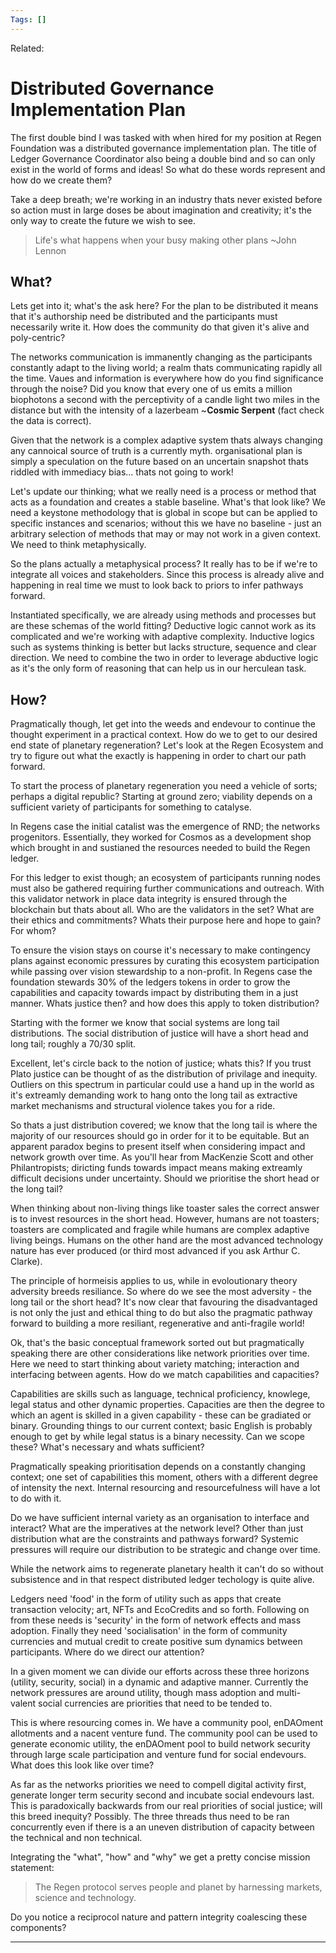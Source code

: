 ```yaml
---
Tags: []
---
```

Related: 
# Distributed Governance Implementation Plan

The first double bind I was tasked with when hired for my position at Regen Foundation was a distributed governance implementation plan. The title of Ledger Governance Coordinator also being a double bind and so can only exist in the world of forms and ideas! So what do these words represent and how do we create them?

Take a deep breath; we're working in an industry thats never existed before so action must in large doses be about imagination and creativity; it's the only way to create the future we wish to see. 

> Life's what happens when your busy making other plans ~John Lennon

## What?
Lets get into it; what's the ask here? For the plan to be distributed it means that it's authorship need be distributed and the participants must necessarily write it. How does the community do that given it's alive and poly-centric? 

The networks communication is immanently changing as the participants constantly adapt to the living world; a realm thats communicating rapidly all the time. Vaues and information is everywhere how do you find significance through the noise? Did you know that every one of us emits a million biophotons a second with the perceptivity of a candle light two miles in the distance but with the intensity of a lazerbeam ~**Cosmic Serpent** (fact check the data is correct). 

Given that the network is a complex adaptive system thats always changing any cannoical source of truth is a currently myth. organisational plan is simply a speculation on the future based on an uncertain snapshot thats riddled with immediacy bias... thats not going to work! 

Let's update our thinking; what we really need is a process or method that acts as a foundation and creates a stable baseline. What's that look like? We need a keystone methodology that is global in scope but can be applied to specific instances and scenarios; without this we have no baseline - just an arbitrary selection of methods that may or may not work in a given context. We need to think metaphysically.

So the plans actually a metaphysical process? It really has to be if we're to integrate all voices and stakeholders. Since this process is already alive and happening in real time we must to look back to priors to infer pathways forward. 

Instantiated specifically, we are already using methods and processes but are these schemas of the world fitting? Deductive logic cannot work as its complicated and we're working with adaptive complexity. Inductive logics such as systems thinking is better but lacks structure, sequence and clear direction. We need to combine the two in order to leverage abductive logic as it's the only form of reasoning that can help us in our herculean task.

## How?
Pragmatically though, let get into the weeds and endevour to continue the thought experiment in a practical context. How do we to get to our desired end state of planetary regeneration? Let's look at the Regen Ecosystem and try to figure out what the exactly is happening in order to chart our path forward. 

To start the process of planetary regeneration you need a vehicle of sorts; perhaps a digital republic? Starting at ground zero; viability depends on a sufficient variety of participants for something to catalyse. 

In Regens case the initial catalist was the emergence of RND; the networks progenitors. Essentially, they worked for Cosmos as a development shop which brought in and sustianed the resources needed to build the Regen ledger.

For this ledger to exist though; an ecosystem of participants running nodes must also be gathered requiring further communications and outreach. With this validator network in place data integrity is ensured through the blockchain but thats about all. Who are the validators in the set? What are their ethics and commitments? Whats their purpose here and hope to gain? For whom?

To ensure the vision stays on course it's necessary to make contingency plans against economic pressures by curating this ecosystem participation while passing over vision stewardship to a non-profit. In Regens case the foundation stewards 30% of the ledgers tokens in order to grow the capabilities and capacity towards impact by distributing them in a just manner. Whats justice then? and how does this apply to token distribution?

Starting with the former we know that social systems are long tail distributions. The social distribution of justice will have a short head and long tail; roughly a 70/30 split. 

Excellent, let's circle back to the notion of justice; whats this? If you trust Plato justice can be thought of as the distribution of privilage and inequity. Outliers on this spectrum in particular could use a hand up in the world as it's extreamly demanding work to hang onto the long tail as extractive market mechanisms and structural violence takes you for a ride. 

So thats a just distribution covered; we know that the long tail is where the majority of our resources should go in order for it to be equitable. But an apparent paradox begins to present itself when considering impact and network growth over time. As you'll hear from MacKenzie Scott and other Philantropists; diricting funds towards impact means making extreamly difficult decisions under uncertainty. Should we prioritise the short head or the long tail? 

When thinking about non-living things like toaster sales the correct answer is to invest resources in the short head. However, humans are not toasters; toasters are complicated and fragile while humans are complex adaptive living beings. Humans on the other hand are the most advanced technology nature has ever produced (or third most advanced if you ask Arthur C. Clarke). 

The principle of hormeisis applies to us, while in evoloutionary theory adversity breeds resiliance. So where do we see the most adversity - the long tail or the short head? It's now clear that favouring the disadvantaged is not only the just and ethical thing to do but also the pragmatic pathway forward to building a more resiliant, regenerative and anti-fragile world! 

Ok, that's the basic conceptual framework sorted out but pragmatically speaking there are other considerations like network priorities over time. Here we need to start thinking about variety matching; interaction and interfacing between agents. How do we match capabilities and capacities?

Capabilities are skills such as language, technical proficiency, knowlege, legal status and other dynamic properties. Capacities are then the degree to which an agent is skilled in a given capability - these can be gradiated or binary. Grounding things to our current context; basic English is probably enough to get by while legal status is a binary necessity. Can we scope these? What's necessary and whats sufficient? 

Pragmatically speaking prioritisation depends on a constantly changing context; one set of capabilities this moment, others with a different degree of intensity the next. Internal resourcing and resourcefulness will have a lot to do with it. 

Do we have sufficient internal variety as an organisation to interface and interact? What are the imperatives at the network level? Other than just distribution what are the constraints and pathways forward? Systemic pressures will require our distribution to be strategic and change over time. 

While the network aims to regenerate planetary health it can't do so without subsistence and in that respect distributed ledger techology is quite alive. 

Ledgers need 'food' in the form of utility such as apps that create transaction velocity; art, NFTs and EcoCredits and so forth. Following on from these needs is 'security' in the form of network effects and mass adoption. Finally they need 'socialisation' in the form of community currencies and mutual credit to create positive sum dynamics between participants. Where do we direct our attention?

In a given moment we can divide our efforts across these three horizons (utility, security, social) in a dynamic and adaptive manner. Currently the network pressures are around utility, though mass adoption and multi-valent social currencies are priorities that need to be tended to. 

This is where resourcing comes in. We have a community pool, enDAOment allotments and a nacent venture fund. The community pool can be used to generate economic utility, the enDAOment pool to build network security through large scale participation and venture fund for social endevours. What does this look like over time? 

As far as the networks priorities we need to compell digital activity first, generate longer term security second and incubate social endevours last. This is paradoxically backwards from our real priorities of social justice; will this breed inequity? Possibly. The three threads thus need to be ran concurrently even if there is a an uneven distribution of capacity between the technical and non technical.

Integrating the "what", "how" and "why" we get a pretty concise mission statement:

> The Regen protocol serves people and planet by harnessing markets, science and technology. 

Do you notice a reciprocol nature and pattern integrity coalescing these components? 

---



